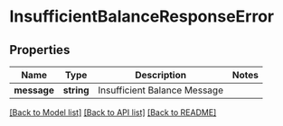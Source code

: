 # InsufficientBalanceResponseError

## Properties
Name | Type | Description | Notes
------------ | ------------- | ------------- | -------------
**message** | **string** | Insufficient Balance Message | 

[[Back to Model list]](../README.md#documentation-for-models) [[Back to API list]](../README.md#documentation-for-api-endpoints) [[Back to README]](../README.md)



